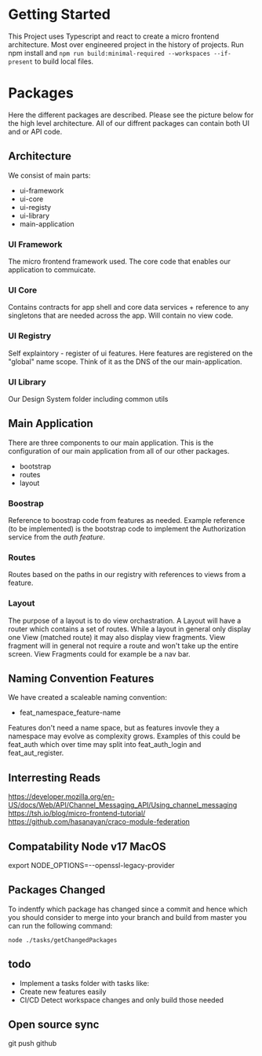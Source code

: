 # Getting Started
This Project uses Typescript and react to create a micro frontend architecture. Most over engineered project in the history of projects. Run npm install and `npm run build:minimal-required --workspaces --if-present` to build local files.

# Packages
Here the different packages are described. Please see the picture below for the high level architecture. All of our diffrent packages can contain both UI and or API code.

## Architecture
We consist of main parts:

- ui-framework
- ui-core
- ui-registy
- ui-library
- main-application

### UI Framework
The micro frontend framework used. The core code that enables our application to commuicate.

### UI Core
Contains contracts for app shell and core data services + reference to any singletons that are needed across the app. Will contain no view code.

### UI Registry
Self explaintory - register of ui features. Here features are registered on the "global" name scope. Think of it as the DNS of the our main-application.

### UI Library
Our Design System folder including common utils

## Main Application
There are three components to our main application. This is the configuration of our main application from all of our other packages.

- bootstrap
- routes
- layout

### Boostrap
Reference to boostrap code from features as needed. Example reference (to be implemented) is the bootstrap code to implement the Authorization service from the *auth feature*.

### Routes
Routes based on the paths in our registry with references to views from a feature.

### Layout
The purpose of a layout is to do view orchastration. A Layout will have a router which contains a set of routes. While a layout in general only display one View (matched route) it may also display view fragments. View fragment will in general not require a route and won't take up the entire screen. View Fragments could for example be a nav bar.

## Naming Convention Features
We have created a scaleable naming convention:

- feat_namespace_feature-name

Features don't need a name space, but as features invovle they a namespace may evolve as complexity grows. Examples of this could be feat_auth which over time may split into feat_auth_login and feat_aut_register.

## Interresting Reads
https://developer.mozilla.org/en-US/docs/Web/API/Channel_Messaging_API/Using_channel_messaging
https://tsh.io/blog/micro-frontend-tutorial/
https://github.com/hasanayan/craco-module-federation

## Compatability Node v17 MacOS
export NODE_OPTIONS=--openssl-legacy-provider

## Packages Changed
To indentfy which package has changed since a commit and hence which you should consider to merge into your branch and build from master you can run the following command: 

`node ./tasks/getChangedPackages`

## todo
- Implement a tasks folder with tasks like:
- Create new features easily
- CI/CD Detect workspace changes and only build those needed

## Open source sync
git push github


